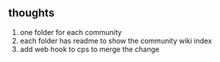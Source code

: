 ## thoughts

1. one folder for each community
2. each folder has readme to show the community wiki index
3. add web hook to cps to merge the change
